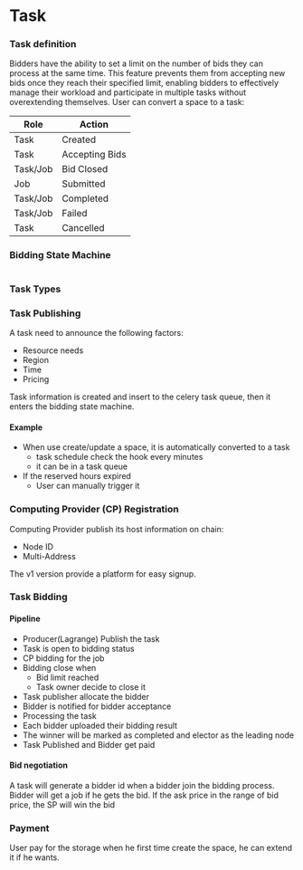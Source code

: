 # Task

### Task definition

Bidders have the ability to set a limit on the number of bids they can process at the same time. This feature prevents them from accepting new bids once they reach their specified limit, enabling bidders to effectively manage their workload and participate in multiple tasks without overextending themselves. User can convert a space to a task:

| Role     | Action         |
| -------- | -------------- |
| Task     | Created        |
| Task     | Accepting Bids |
| Task/Job | Bid Closed     |
| Job      | Submitted      |
| Task/Job | Completed      |
| Task/Job | Failed         |
| Task     | Cancelled      |

### Bidding State Machine

<figure><img src="../.gitbook/assets/readme_lagrange_machine.png" alt=""><figcaption></figcaption></figure>

### Task Types

### Task Publishing

A task need to announce the following factors:

* Resource needs
* Region
* Time
* Pricing

Task information is created and insert to the celery task queue, then it enters the bidding state machine.

#### Example

* When use create/update a space, it is automatically converted to a task
  * task schedule check the hook every minutes
  * it can be in a task queue
* If the reserved hours expired
  * User can manually trigger it

### Computing Provider (CP) Registration

Computing Provider publish its host information on chain:

* Node ID
* Multi-Address

The v1 version provide a platform for easy signup.

### Task Bidding

#### Pipeline

* Producer(Lagrange) Publish the task
* Task is open to bidding status
* CP bidding for the job
* Bidding close when
  * Bid limit reached
  * Task owner decide to close it
* Task publisher allocate the bidder
* Bidder is notified for bidder acceptance
* Processing the task
* Each bidder uploaded their bidding result
* The winner will be marked as completed and elector as the leading node
* Task Published and Bidder get paid

#### Bid negotiation

A task will generate a bidder id when a bidder join the bidding process. Bidder will get a job if he gets the bid. If the ask price in the range of bid price, the SP will win the bid



### Payment

User pay for the storage when he first time create the space, he can extend it if he wants.
